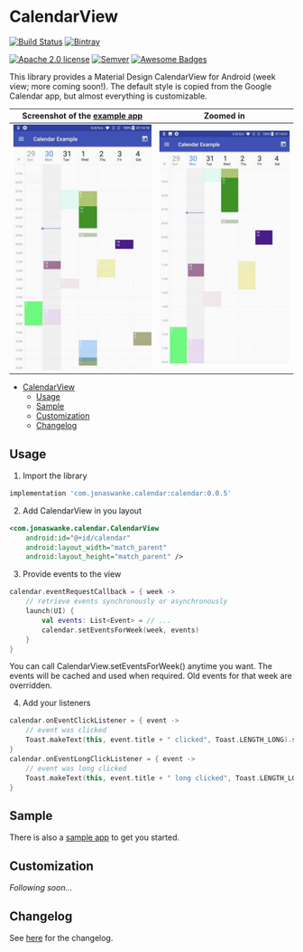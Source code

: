 # CalendarView

[![Build Status](https://travis-ci.com/JonasWanke/com.jonaswanke.calendar.svg?branch=dev)](https://travis-ci.com/JonasWanke/com.jonaswanke.calendar)
[![Bintray](https://img.shields.io/bintray/v/jonaswanke/maven/calendar.svg)](https://bintray.com/jonaswanke/maven/calendar)

[![Apache 2.0 license](https://img.shields.io/badge/license-Apache%202.0-green.svg?colorB=4c1)](http://www.apache.org/licenses/LICENSE-2.0)
[![Semver](https://img.shields.io/badge/Semver-2.0.0-green.svg?colorB=4c1)](https://semver.org/spec/v2.0.0.html)
[![Awesome Badges](https://img.shields.io/badge/badges-awesome-green.svg?colorB=4c1)](https://github.com/Naereen/badges)


This library provides a Material Design CalendarView for Android (week view; more coming soon!). The default style is copied from the Google Calendar app, but almost everything is customizable.

| Screenshot of the [example app][example] | Zoomed in                                 |
| :--------------------------------------: | :---------------------------------------: |
| ![image](docs/assets/screenshot.jpg)     | ![image](docs/assets/screenshot-zoom.jpg) |


- [CalendarView](#calendarview)
  - [Usage](#usage)
  - [Sample](#sample)
  - [Customization](#customization)
  - [Changelog](#changelog)


## Usage

1. Import the library

  ```groovy
  implementation 'com.jonaswanke.calendar:calendar:0.0.5'
  ```

2. Add CalendarView in you layout

  ```xml
  <com.jonaswanke.calendar.CalendarView
      android:id="@+id/calendar"
      android:layout_width="match_parent"
      android:layout_height="match_parent" />
  ```

3. Provide events to the view

  ```kotlin
  calendar.eventRequestCallback = { week ->
      // retrieve events synchronously or asynchronously
      launch(UI) {
          val events: List<Event> = // ...
          calendar.setEventsForWeek(week, events)
      }
  }
  ```

  You can call CalendarView.setEventsForWeek() anytime you want. The events will be cached and used when required. Old events for that week are overridden.

4. Add your listeners

  ```kotlin
  calendar.onEventClickListener = { event ->
      // event was clicked
      Toast.makeText(this, event.title + " clicked", Toast.LENGTH_LONG).show()
  }
  calendar.onEventLongClickListener = { event ->
      // event was long clicked
      Toast.makeText(this, event.title + " long clicked", Toast.LENGTH_LONG).show()
  }
  ```


## Sample

There is also a [sample app][example] to get you started.


## Customization

*Following soon...*


## Changelog

See [here][changelog] for the changelog.

[example]: ./example
[changelog]: ./CHANGELOG.md
